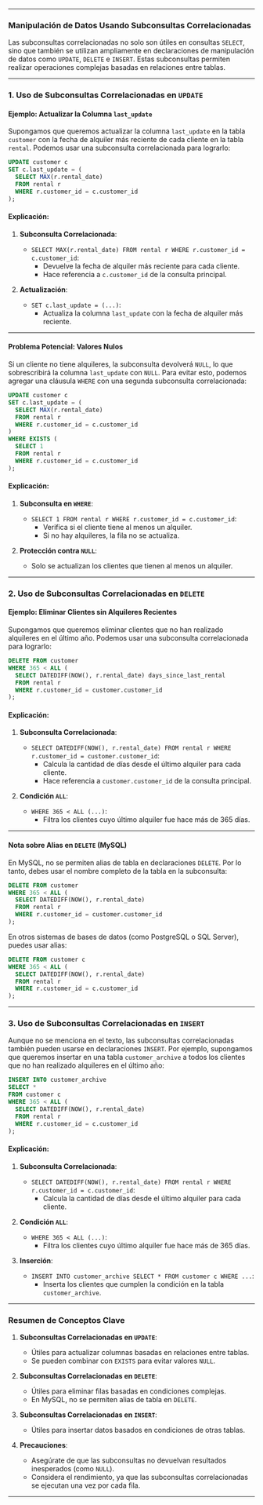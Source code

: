 
---

### **Manipulación de Datos Usando Subconsultas Correlacionadas**

Las subconsultas correlacionadas no solo son útiles en consultas `SELECT`, sino que también se utilizan ampliamente en declaraciones de manipulación de datos como `UPDATE`, `DELETE` e `INSERT`. Estas subconsultas permiten realizar operaciones complejas basadas en relaciones entre tablas.

---

### **1. Uso de Subconsultas Correlacionadas en `UPDATE`**

#### **Ejemplo: Actualizar la Columna `last_update`**

Supongamos que queremos actualizar la columna `last_update` en la tabla `customer` con la fecha de alquiler más reciente de cada cliente en la tabla `rental`. Podemos usar una subconsulta correlacionada para lograrlo:

```sql
UPDATE customer c
SET c.last_update = (
  SELECT MAX(r.rental_date)
  FROM rental r
  WHERE r.customer_id = c.customer_id
);
```

#### **Explicación:**
1. **Subconsulta Correlacionada**:
    - `SELECT MAX(r.rental_date) FROM rental r WHERE r.customer_id = c.customer_id`:
        - Devuelve la fecha de alquiler más reciente para cada cliente.
        - Hace referencia a `c.customer_id` de la consulta principal.

2. **Actualización**:
    - `SET c.last_update = (...)`:
        - Actualiza la columna `last_update` con la fecha de alquiler más reciente.

---

#### **Problema Potencial: Valores Nulos**

Si un cliente no tiene alquileres, la subconsulta devolverá `NULL`, lo que sobrescribirá la columna `last_update` con `NULL`. Para evitar esto, podemos agregar una cláusula `WHERE` con una segunda subconsulta correlacionada:

```sql
UPDATE customer c
SET c.last_update = (
  SELECT MAX(r.rental_date)
  FROM rental r
  WHERE r.customer_id = c.customer_id
)
WHERE EXISTS (
  SELECT 1
  FROM rental r
  WHERE r.customer_id = c.customer_id
);
```

#### **Explicación:**
1. **Subconsulta en `WHERE`**:
    - `SELECT 1 FROM rental r WHERE r.customer_id = c.customer_id`:
        - Verifica si el cliente tiene al menos un alquiler.
        - Si no hay alquileres, la fila no se actualiza.

2. **Protección contra `NULL`**:
    - Solo se actualizan los clientes que tienen al menos un alquiler.

---

### **2. Uso de Subconsultas Correlacionadas en `DELETE`**

#### **Ejemplo: Eliminar Clientes sin Alquileres Recientes**

Supongamos que queremos eliminar clientes que no han realizado alquileres en el último año. Podemos usar una subconsulta correlacionada para lograrlo:

```sql
DELETE FROM customer
WHERE 365 < ALL (
  SELECT DATEDIFF(NOW(), r.rental_date) days_since_last_rental
  FROM rental r
  WHERE r.customer_id = customer.customer_id
);
```

#### **Explicación:**
1. **Subconsulta Correlacionada**:
    - `SELECT DATEDIFF(NOW(), r.rental_date) FROM rental r WHERE r.customer_id = customer.customer_id`:
        - Calcula la cantidad de días desde el último alquiler para cada cliente.
        - Hace referencia a `customer.customer_id` de la consulta principal.

2. **Condición `ALL`**:
    - `WHERE 365 < ALL (...)`:
        - Filtra los clientes cuyo último alquiler fue hace más de 365 días.

---

#### **Nota sobre Alias en `DELETE` (MySQL)**

En MySQL, no se permiten alias de tabla en declaraciones `DELETE`. Por lo tanto, debes usar el nombre completo de la tabla en la subconsulta:

```sql
DELETE FROM customer
WHERE 365 < ALL (
  SELECT DATEDIFF(NOW(), r.rental_date)
  FROM rental r
  WHERE r.customer_id = customer.customer_id
);
```

En otros sistemas de bases de datos (como PostgreSQL o SQL Server), puedes usar alias:

```sql
DELETE FROM customer c
WHERE 365 < ALL (
  SELECT DATEDIFF(NOW(), r.rental_date)
  FROM rental r
  WHERE r.customer_id = c.customer_id
);
```

---

### **3. Uso de Subconsultas Correlacionadas en `INSERT`**

Aunque no se menciona en el texto, las subconsultas correlacionadas también pueden usarse en declaraciones `INSERT`. Por ejemplo, supongamos que queremos insertar en una tabla `customer_archive` a todos los clientes que no han realizado alquileres en el último año:

```sql
INSERT INTO customer_archive
SELECT *
FROM customer c
WHERE 365 < ALL (
  SELECT DATEDIFF(NOW(), r.rental_date)
  FROM rental r
  WHERE r.customer_id = c.customer_id
);
```

#### **Explicación:**
1. **Subconsulta Correlacionada**:
    - `SELECT DATEDIFF(NOW(), r.rental_date) FROM rental r WHERE r.customer_id = c.customer_id`:
        - Calcula la cantidad de días desde el último alquiler para cada cliente.

2. **Condición `ALL`**:
    - `WHERE 365 < ALL (...)`:
        - Filtra los clientes cuyo último alquiler fue hace más de 365 días.

3. **Inserción**:
    - `INSERT INTO customer_archive SELECT * FROM customer c WHERE ...`:
        - Inserta los clientes que cumplen la condición en la tabla `customer_archive`.

---

### **Resumen de Conceptos Clave**

1. **Subconsultas Correlacionadas en `UPDATE`**:
    - Útiles para actualizar columnas basadas en relaciones entre tablas.
    - Se pueden combinar con `EXISTS` para evitar valores `NULL`.

2. **Subconsultas Correlacionadas en `DELETE`**:
    - Útiles para eliminar filas basadas en condiciones complejas.
    - En MySQL, no se permiten alias de tabla en `DELETE`.

3. **Subconsultas Correlacionadas en `INSERT`**:
    - Útiles para insertar datos basados en condiciones de otras tablas.

4. **Precauciones**:
    - Asegúrate de que las subconsultas no devuelvan resultados inesperados (como `NULL`).
    - Considera el rendimiento, ya que las subconsultas correlacionadas se ejecutan una vez por cada fila.

---

